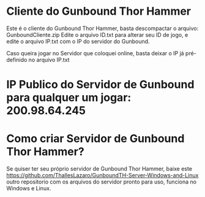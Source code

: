 # Cliente do Gunbound Thor Hammer
Este é o cliente do Gunbound Thor Hammer, basta descompactar o arquivo: GunboundCliente.zip
Edite o arquivo ID.txt para alterar seu ID de jogo, e edite o arquivo IP.txt com o IP do servidor do Gunbound.

Caso queira jogar no Servidor que coloquei online, basta deixar o IP já pré-definido no arquivo IP.txt

# IP Publico do Servidor de Gunbound para qualquer um jogar: 200.98.64.245

# Como criar Servidor de Gunbound Thor Hammer?
Se quiser ter seu próprio servidor de Gunbound Thor Hammer, baixe este https://github.com/ThallesLazaro/GunboundTH-Server-Windows-and-Linux outro repositorio com os arquivos do servidor pronto para uso, funciona no Windows e Linux.
